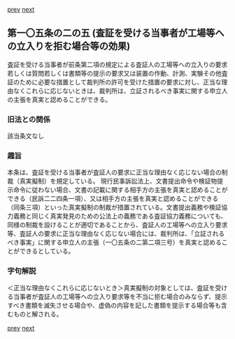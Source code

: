 [prev](/specific\markdowns\特許法\141_Mp-Ch_4-Se_2-At_105_2_4.md)
[next](/specific\markdowns\特許法\143_Mp-Ch_4-Se_2-At_105_2_6.md)
## 第一〇五条の二の五 (査証を受ける当事者が工場等への立入りを拒む場合等の効果)
査証を受ける当事者が前条第二項の規定による査証人の工場等への立入りの要求若しくは質問若しくは書類等の提示の要求又は装置の作動、計測、実験その他査証のために必要な措置として裁判所の許可を受けた措置の要求に対し、正当な理由なくこれらに応じないときは、裁判所は、立証されるべき事実に関する申立人の主張を真実と認めることができる。

### 旧法との関係
該当条文なし

### 趣旨
本条は、査証を受ける当事者が査証人の要求に正当な理由なく応じない場合の制裁（真実擬制）を規定している。
現行民事訴訟法上、文書提出命令や検証物提示命令に従わない場合、文書の記載に関する相手方の主張を真実と認めることができる（民訴二二四条一項）、又は相手方の主張を真実と認めることができる（同条三項）といった真実擬制の制裁が措置されている。文書提出義務や検証協力義務と同じく真実発見のための公法上の義務である査証協力義務についても、同様の制裁を設けることが適切であることから、査証人の工場等への立入り要求等、査証人の要求に正当な理由なく応じない場合には、裁判所は、「立証されるべき事実」に関する申立人の主張（一〇五条の二第二項三号）を真実と認めることができるとしている。

### 字句解説
＜正当な理由なくこれらに応じないとき＞真実擬制の対象としては、査証を受ける当事者が査証人の工場等への立入り要求等を不当に拒む場合のみならず、提示すべき書類を滅失させる場合や、虚偽の内容を記した書類を提示する場合等も含むものと解される。

[prev](/specific\markdowns\特許法\141_Mp-Ch_4-Se_2-At_105_2_4.md)
[next](/specific\markdowns\特許法\143_Mp-Ch_4-Se_2-At_105_2_6.md)